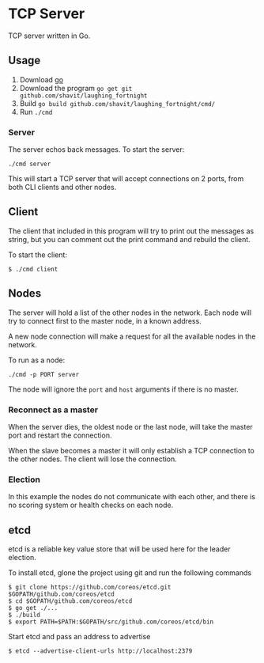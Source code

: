 # TCP Server

TCP server written in Go.

## Usage
1. Download [go](https://golang.org/doc/install#testing)
2. Download the program `go get git github.com/shavit/laughing_fortnight`
3. Build `go build github.com/shavit/laughing_fortnight/cmd/`
4. Run `./cmd`

### Server
The server echos back messages. To start the server:
```
./cmd server
```

This will start a TCP server that will accept connections on 2 ports, from both CLI clients and other nodes.

## Client
The client that included in this program will try to print out the messages as string, but you can comment out the print command and rebuild the client.

To start the client:
```
$ ./cmd client
```

## Nodes
The server will hold a list of the other nodes in the network. Each node will try to connect first to the master node, in a known address.

A new node connection will make a request for all the available nodes in the network.

To run as a node:
```
./cmd -p PORT server
```

The node will ignore the `port` and `host` arguments if there is no master.

### Reconnect as a master
When the server dies, the oldest node or the last node, will take the master port and restart the connection.

When the slave becomes a master it will only establish a TCP connection to the other nodes. The client will lose the connection.

### Election
In this example the nodes do not communicate with each other, and there is no scoring system or health checks on each node.

## etcd

etcd is a reliable key value store that will be used here for the leader election.

To install etcd, glone the project using git and run the following commands
```
$ git clone https://github.com/coreos/etcd.git $GOPATH/github.com/coreos/etcd
$ cd $GOPATH/github.com/coreos/etcd
$ go get ./...
$ ./build
$ export PATH=$PATH:$GOPATH/src/github.com/coreos/etcd/bin
```

Start etcd and pass an address to advertise
```
$ etcd --advertise-client-urls http://localhost:2379
```
